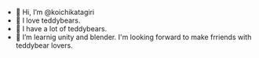 - 👋 Hi, I’m @koichikatagiri
- 👀 I love teddybears.
- 🌱 I have a lot of teddybears.
- 💞️ I’m learnig unity and blender.
  I'm looking forward to make frriends with teddybear lovers.

